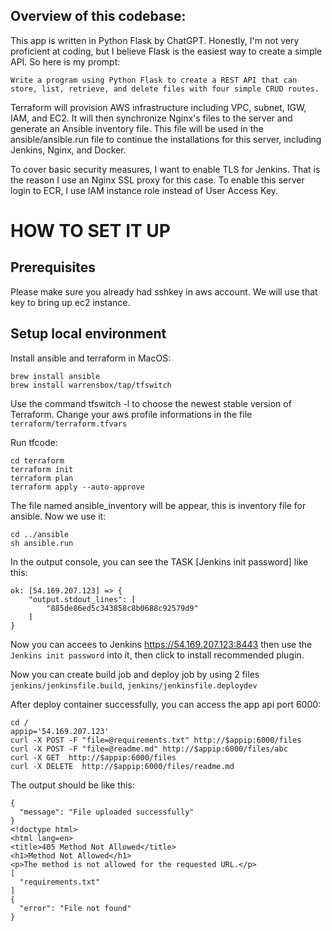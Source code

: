 ## Overview of this codebase:
This app is written in Python Flask by ChatGPT. Honestly, I'm not very proficient at coding, but I believe Flask is the easiest way to create a simple API. So here is my prompt:
```
Write a program using Python Flask to create a REST API that can store, list, retrieve, and delete files with four simple CRUD routes.
```
Terraform will provision AWS infrastructure including VPC, subnet, IGW, IAM, and EC2. It will then synchronize Nginx's files to the server and generate an Ansible inventory file. This file will be used in the ansible/ansible.run file to continue the installations for this server, including Jenkins, Nginx, and Docker.

To cover basic security measures, I want to enable TLS for Jenkins. That is the reason I use an Nginx SSL proxy for this case. To enable this server login to ECR, I use IAM instance role instead of User Access Key.

# HOW TO SET IT UP
## Prerequisites
Please make sure you already had sshkey in aws account. We will use that key to bring up ec2 instance.

## Setup local environment
Install ansible and terraform in MacOS:
```
brew install ansible
brew install warrensbox/tap/tfswitch
```
Use the command tfswitch -l to choose the newest stable version of Terraform.
Change your aws profile informations in the file ```terraform/terraform.tfvars```

Run tfcode:
```
cd terraform
terraform init
terraform plan
terraform apply --auto-approve
```
The file named ansible_inventory will be appear, this is inventory file for ansible. Now we use it:
```
cd ../ansible
sh ansible.run
```
In the output console, you can see the TASK [Jenkins init password] like this:
```
ok: [54.169.207.123] => {
    "output.stdout_lines": [
        "885de86ed5c343858c8b0688c92579d9"
    ]
}
```
Now you can accees to Jenkins https://54.169.207.123:8443 then use the ```Jenkins init password``` into it, then click to install recommended plugin.

Now you can create build job and deploy job by using 2 files ```jenkins/jenkinsfile.build```, ```jenkins/jenkinsfile.deploydev```

After deploy container successfully, you can access the app api port 6000:
```
cd /
appip='54.169.207.123'
curl -X POST -F "file=@requirements.txt" http://$appip:6000/files
curl -X POST -F "file=@readme.md" http://$appip:6000/files/abc
curl -X GET  http://$appip:6000/files
curl -X DELETE  http://$appip:6000/files/readme.md
```
The output should be like this:
```
{
  "message": "File uploaded successfully"
}
<!doctype html>
<html lang=en>
<title>405 Method Not Allowed</title>
<h1>Method Not Allowed</h1>
<p>The method is not allowed for the requested URL.</p>
[
  "requirements.txt"
]
{
  "error": "File not found"
}
```
